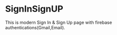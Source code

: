 # SignInSignUP
This is modern Sign In &amp; Sign Up page with firebase authentications(Gmail,Email).
